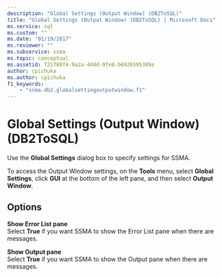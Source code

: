 ```yaml
---
description: "Global Settings (Output Window) (DB2ToSQL)"
title: "Global Settings (Output Window) (DB2ToSQL) | Microsoft Docs"
ms.service: sql
ms.custom: ""
ms.date: "01/19/2017"
ms.reviewer: ""
ms.subservice: ssma
ms.topic: conceptual
ms.assetid: f21f80f4-9a2a-448d-9fe8-b6926595389e
author: cpichuka 
ms.author: cpichuka 
f1_keywords: 
    - "ssma.db2.globalsettingoutputwindow.f1"
---
```

# Global Settings (Output Window) (DB2ToSQL)
Use the **Global Settings** dialog box to specify settings for SSMA.  
  
To access the Output Window settings, on the **Tools** menu, select **Global Settings**, click **GUI** at the bottom of the left pane, and then select **Output Window**.  
  
## Options  
**Show Error List pane**  
Select **True** if you want SSMA to show the Error List pane when there are messages.  
  
**Show Output pane**  
Select **True** if you want SSMA to show the Output pane when there are messages.  
  
